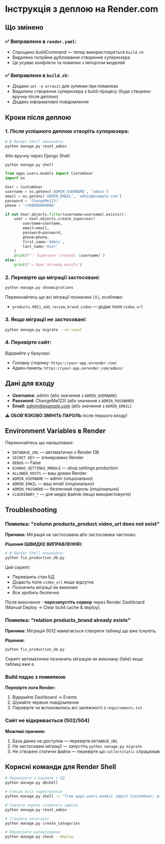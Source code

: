 # Інструкція з деплою на Render.com

## Що змінено

### ✅ Виправлено в `render.yaml`:
- Спрощено buildCommand — тепер використовується `build.sh`
- Видалено потрійне дублювання створення суперюзера
- Це усуває конфлікти та помилки з імпортом моделей

### ✅ Виправлено в `build.sh`:
- Додано `set -o errexit` для зупинки при помилках
- Видалено створення суперюзера з build-процесу (буде створено вручну після деплою)
- Додано інформативні повідомлення

## Кроки після деплою

### 1. Після успішного деплою створіть суперюзера:

```bash
# В Render Shell виконайте:
python manage.py reset_admin
```

Або вручну через Django Shell:
```bash
python manage.py shell
```

```python
from apps.users.models import CustomUser
import os

User = CustomUser
username = os.getenv('ADMIN_USERNAME', 'admin')
email = os.getenv('ADMIN_EMAIL', 'admin@example.com')
password = 'ChangeMe123!'
phone = '+380000000000'

if not User.objects.filter(username=username).exists():
    user = User.objects.create_superuser(
        username=username,
        email=email,
        password=password,
        phone=phone,
        first_name='Admin',
        last_name='User'
    )
    print(f'✅ Superuser created: {username}')
else:
    print(f'⚠️ User already exists')
```

### 2. Перевірте що міграції застосовані:

```bash
python manage.py showmigrations
```

Переконайтесь що всі міграції позначені `[X]`, особливо:
- `products.0011_add_review_brand_video` — додає поле `video_url`

### 3. Якщо міграції не застосовані:

```bash
python manage.py migrate --no-input
```

### 4. Перевірте сайт:

Відкрийте у браузері:
- Головну сторінку: `https://your-app.onrender.com/`
- Адмін-панель: `https://your-app.onrender.com/admin/`

## Дані для входу

- **Username:** admin (або значення з `ADMIN_USERNAME`)
- **Password:** ChangeMe123! (або значення з `ADMIN_PASSWORD`)
- **Email:** admin@example.com (або значення з `ADMIN_EMAIL`)

⚠️ **ОБОВ'ЯЗКОВО ЗМІНІТЬ ПАРОЛЬ** після першого входу!

## Environment Variables в Render

Переконайтесь що налаштовані:
- `DATABASE_URL` — автоматично з Render DB
- `SECRET_KEY` — згенеровано Render
- `DEBUG` — False
- `DJANGO_SETTINGS_MODULE` — shop.settings.production
- `ALLOWED_HOSTS` — ваш домен Render
- `ADMIN_USERNAME` — admin (опціонально)
- `ADMIN_EMAIL` — ваш email (опціонально)
- `ADMIN_PASSWORD` — безпечний пароль (опціонально)
- `CLOUDINARY_*` — для медіа файлів (якщо використовуєте)

## Troubleshooting

### Помилка: "column products_product.video_url does not exist"

**Причина:** Міграція не застосована або застосована частково.

**Рішення (ШВИДКЕ ВИПРАВЛЕННЯ):**
```bash
# В Render Shell виконайте:
python fix_production_db.py
```

Цей скрипт:
- Перевірить стан БД
- Додасть поле `video_url` якщо відсутнє
- Позначить міграції як виконані
- Все зробить безпечно

Після виконання - **перезапустіть сервер** через Render Dashboard (Manual Deploy → Clear build cache & deploy).

### Помилка: "relation products_brand already exists"

**Причина:** Міграція 0012 намагається створити таблиці що вже існують.

**Рішення:**
```bash
python fix_production_db.py
```
Скрипт автоматично позначить міграцію як виконану (fake) якщо таблиці вже є.

### Build падає з помилкою

**Перевірте логи Render:**
1. Відкрийте Dashboard → Events
2. Шукайте червоні повідомлення
3. Перевірте чи встановились всі залежності з `requirements.txt`

### Сайт не відкривається (502/504)

**Можливі причини:**
1. База даних не доступна — перевірте `DATABASE_URL`
2. Не застосовані міграції — запустіть `python manage.py migrate`
3. Не створені статичні файли — перевірте що `collectstatic` спрацював

## Корисні команди для Render Shell

```bash
# Перевірити з'єднання з БД
python manage.py dbshell

# Список всіх користувачів
python manage.py shell -c "from apps.users.models import CustomUser; print(CustomUser.objects.all().values('username', 'email', 'is_superuser'))"

# Скинути пароль існуючого адміна
python manage.py reset_admin

# Створити категорії
python manage.py create_categories

# Перевірити налаштування
python manage.py check --deploy
```

